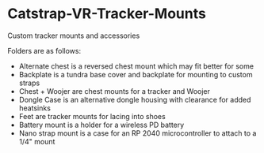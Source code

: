 # Catstrap-VR-Tracker-Mounts
Custom tracker mounts and accessories 

Folders are as follows:
- Alternate chest is a reversed chest mount which may fit better for some
- Backplate is a tundra base cover and backplate for mounting to custom straps
- Chest + Woojer are chest mounts for a tracker and Woojer
- Dongle Case is an alternative dongle housing with clearance for added heatsinks
- Feet are tracker mounts for lacing into shoes
- Battery mount is a holder for a wireless PD battery
- Nano strap mount is a case for an RP 2040 microcontroller to attach to a 1/4" mount
